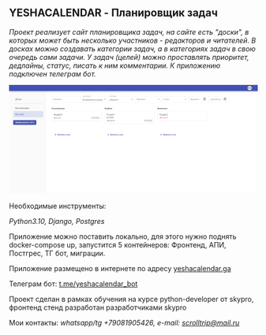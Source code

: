 ## YESHACALENDAR - Планировщик задач

*Проект реализует сайт планировщика задач, на сайте есть "доски", в которых может быть
несколько участников - редакторов и читателей. В досках можно создавать категории задач, 
а в категориях задач в свою очередь сами задачи.
У задач (целей) можно проставлять приоритет, дедлайны, статус, писать к ним комментарии. 
К приложению подключен телеграм бот.*

![](https://github.com/yesha999/yeshacalendar/blob/master/readme%20picture.png?raw=true)

Необходимые инструменты:

*Python3.10, Django, Postgres*

Приложение можно поставить локально, для этого нужно поднять docker-compose up, запустится 5 контейнеров:
Фронтенд, АПИ, Постгрес, ТГ бот, миграции.

Приложение размещено в интернете по адресу [yeshacalendar.ga](http://yeshacalendar.ga/)

Телеграм бот: [t.me/yeshacalendar_bot](https://t.me/yeshacalendar_bot)

Проект сделан в рамках обучения на курсе python-developer от skypro, фронтенд стенд разработан
разработчиками skypro


Мои контакты:
*whatsapp/tg +79081905426, e-mail: scrolltrip@mail.ru*